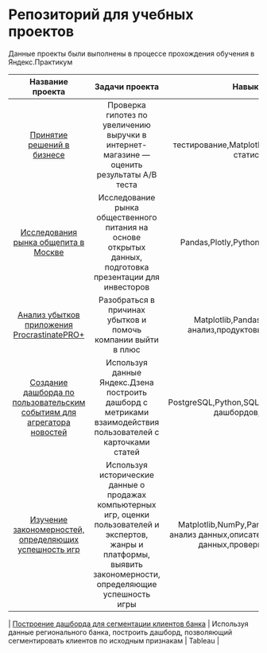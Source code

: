# Репозиторий для учебных проектов

Данные проекты были выполнены в процессе прохождения обучения в Яндекс.Практикум

| Название проекта | Задачи проекта | Навыки и инструменты |
| :--------------------: | :---------------------: |:---------------------------:|
| [Принятие решений в бизнесе](https://github.com/OlegPanin1/educational_projects_yandex_practicum/tree/main/Принятие%20решений%20в%20бизнесе) | Проверка гипотез по увеличению выручки в интернет-магазине — оценить результаты A/B теста | A/B-тестирование,Matplotlib,Pandas,Python,SciPy,проверка статистических гипотез|
| [Исследования рынка общепита в Москве](https://github.com/OlegPanin1/educational_projects_yandex_practicum/tree/main/Исследование%20рынка%20общепита%20Москвы) | Исследование рынка общественного питания на основе открытых данных, подготовка презентации для инвесторов | Pandas,Plotly,Python,Seaborn,визуализация данных |
| [Анализ убытков приложения ProcrastinatePRO+](https://github.com/OlegPanin1/educational_projects_yandex_practicum/tree/main/Анализ%20убытков%20приложения%20Procrastinate%20Pro%2B) | Разобраться в причинах убытков и помочь компании выйти в плюс | Matplotlib,Pandas,Python,Seaborn,когортный анализ,продуктовые метрики,юнит-экономика |
| [Создание дашборда по пользовательским событиям для агрегатора новостей](https://github.com/OlegPanin1/educational_projects_yandex_practicum/tree/main/Создание%20дашборда%20по%20пользовательским%20событиям%20для%20агрегатора%20новостей) | Используя данные Яндекс.Дзена построить дашборд с метриками взаимодействия пользователей с карточками статей | PostgreSQL,Python,SQLAlchemy,Tableau,dash,построение дашбордов,продуктовые метрики |
| [Изучение закономерностей, определяющих успешность игр](https://github.com/OlegPanin1/educational_projects_yandex_practicum/tree/main/Изучение%20закономерностей%2C%20определяющих%20успешность%20игр) | Используя исторические данные о продажах компьютерных игр, оценки пользователей и экспертов, жанры и платформы, выявить закономерности, определяющие успешность игры | Matplotlib,NumPy,Pandas,Python,исследовательский анализ данных,описательная статистика,предобработка данных,проверка статистических гипотез |

| [Построение дашборда для сегментации клиентов банка](https://github.com/OlegPanin1/educational_projects_yandex_practicum/tree/main/Построение%20дашборда%20для%20сегментации%20клиентов%20банка) | Используя данные регионального банка, построить дашборд, позволяющий сегментировать клиентов по исходным признакам | Tableau |
